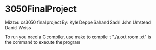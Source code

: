 # 3050FinalProject
Mizzou cs3050 final project
By: Kyle Deppe
Sahand Sadri
John Umstead
Daniel Weiss

To run you need a C compiler, use make to compile it
"./a.out room.txt" is the command to execute the program